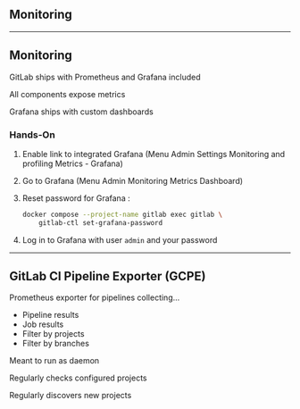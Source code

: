 <!-- .slide: id="gitlab_monitoring" class="vertical-center" -->

<i class="fa-duotone fa-monitor-waveform fa-8x fa-duotone-colors" style="float: right; color: grey;"></i>

## Monitoring

---

## Monitoring

<i class="fa-duotone fa-monitor-waveform fa-4x fa-duotone-colors" style="float: right;"></i>

GitLab ships with Prometheus [<i class="fa-solid fa-arrow-up-right-from-square"></i>](https://prometheus.io/) and Grafana [<i class="fa-solid fa-arrow-up-right-from-square"></i>](https://grafana.com/grafana/) included

All components expose metrics

Grafana ships with custom dashboards

### Hands-On

1. Enable link to integrated Grafana (Menu <i class="fa-regular fa-arrow-right"></i> Admin <i class="fa-regular fa-arrow-right"></i> Settings <i class="fa-regular fa-arrow-right"></i> Monitoring and profiling <i class="fa-regular fa-arrow-right"></i> Metrics - Grafana)

1. Go to Grafana (Menu <i class="fa-regular fa-arrow-right"></i> Admin <i class="fa-regular fa-arrow-right"></i> Monitoring <i class="fa-regular fa-arrow-right"></i> Metrics Dashboard)

1. Reset password for Grafana [<i class="fa-solid fa-arrow-up-right-from-square"></i>](https://docs.gitlab.com/omnibus/settings/grafana.html#resetting-the-admin-password):

    ```bash
    docker compose --project-name gitlab exec gitlab \
        gitlab-ctl set-grafana-password
    ```

1. Log in to Grafana with user `admin` and your password

---

## GitLab CI Pipeline Exporter (GCPE)

<i class="fa-duotone fa-hose fa-4x fa-duotone-colors" style="float: right;"></i>

Prometheus exporter for pipelines [<i class="fa-solid fa-arrow-up-right-from-square"></i>](https://github.com/mvisonneau/gitlab-ci-pipelines-exporter) collecting...

- Pipeline results
- Job results
- Filter by projects
- Filter by branches

Meant to run as daemon

Regularly checks configured projects

Regularly discovers new projects
